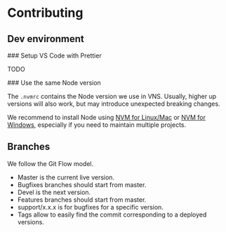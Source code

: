 # Contributing

## Dev environment

### Setup VS Code with Prettier

TODO

### Use the same Node version

The `.nvmrc` contains the Node version we use in VNS. Usually, higher up versions will also work, but may introduce unexpected breaking changes.

We recommend to install Node using [NVM for Linux/Mac](https://github.com/nvm-sh/nvm) or [NVM for Windows](https://github.com/coreybutler/nvm-windows), especially if you need to maintain multiple projects.

## Branches

We follow the Git Flow model.

- Master is the current live version.
- Bugfixes branches should start from master.
- Devel is the next version.
- Features branches should start from master.
- support/x.x.x is for bugfixes for a specific version.
- Tags allow to easily find the commit corresponding to a deployed versions.